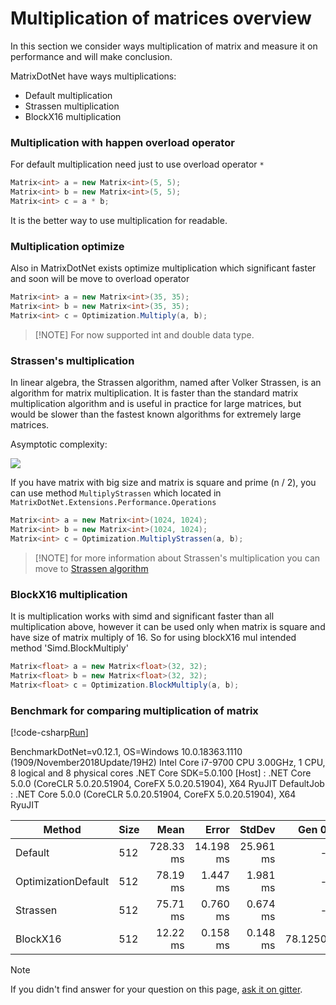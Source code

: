 # Multiplication of matrices overview

In this section we consider ways multiplication of matrix and measure it on performance and will make conclusion.

MatrixDotNet have ways multiplications:
* Default multiplication
* Strassen multiplication
* BlockX16 multiplication 

### Multiplication with happen overload operator
For default multiplication need just to use overload operator `*`
```c#
Matrix<int> a = new Matrix<int>(5, 5);
Matrix<int> b = new Matrix<int>(5, 5);
Matrix<int> c = a * b;
```
It is the better way to use multiplication for readable.

### Multiplication optimize
Also in MatrixDotNet exists optimize multiplication which significant faster and soon will be move to overload operator

```c#
Matrix<int> a = new Matrix<int>(35, 35);
Matrix<int> b = new Matrix<int>(35, 35);
Matrix<int> c = Optimization.Multiply(a, b);
```

> [!NOTE] For now supported int and double data type. 

### Strassen's multiplication
In linear algebra, the Strassen algorithm, named after Volker Strassen, 
is an algorithm for matrix multiplication.
It is faster than the standard matrix multiplication algorithm and is useful in practice for large matrices,
but would be slower than the fastest known algorithms for extremely large matrices.

Asymptotic complexity:

![](https://wikimedia.org/api/rest_v1/media/math/render/svg/511e64be8e75258905f4b3c61d73de72080e643c)

If you have matrix with big size and matrix is square and prime (n / 2), you can use method `MultiplyStrassen`
which located in `MatrixDotNet.Extensions.Performance.Operations`

```c#
Matrix<int> a = new Matrix<int>(1024, 1024);
Matrix<int> b = new Matrix<int>(1024, 1024);
Matrix<int> c = Optimization.MultiplyStrassen(a, b);
```

> [!NOTE] for more information about Strassen's multiplication you can move to [Strassen algorithm](https://en.wikipedia.org/wiki/Strassen_algorithm)

### BlockX16 multiplication
It is multiplication works with simd and significant faster than all multiplication above, however it can be used only when matrix is square and have 
size of matrix multiply of 16. So for using blockX16 mul intended method 'Simd.BlockMultiply'

```c#
Matrix<float> a = new Matrix<float>(32, 32);
Matrix<float> b = new Matrix<float>(32, 32);
Matrix<float> c = Optimization.BlockMultiply(a, b);
```

### Benchmark for comparing multiplication of matrix

[!code-csharp[Run](../../../../tests/MatrixDotNet.PerformanceTesting/Matrix/MathOperations/MultTest.cs)]

BenchmarkDotNet=v0.12.1, OS=Windows 10.0.18363.1110 (1909/November2018Update/19H2)
Intel Core i7-9700 CPU 3.00GHz, 1 CPU, 8 logical and 8 physical cores
.NET Core SDK=5.0.100
[Host]     : .NET Core 5.0.0 (CoreCLR 5.0.20.51904, CoreFX 5.0.20.51904), X64 RyuJIT
DefaultJob : .NET Core 5.0.0 (CoreCLR 5.0.20.51904, CoreFX 5.0.20.51904), X64 RyuJIT

|              Method | Size |      Mean |     Error |    StdDev |   Gen 0 |   Gen 1 |   Gen 2 | Allocated |
|-------------------- |----- |----------:|----------:|----------:|--------:|--------:|--------:|----------:|
|             Default |  512 | 728.33 ms | 14.198 ms | 25.961 ms |       - |       - |       - |      2 MB |
| OptimizationDefault |  512 |  78.19 ms |  1.447 ms |  1.981 ms |       - |       - |       - |      2 MB |
|            Strassen |  512 |  75.71 ms |  0.760 ms |  0.674 ms |       - |       - |       - |      2 MB |
|            BlockX16 |  512 |  12.22 ms |  0.158 ms |  0.148 ms | 78.1250 | 78.1250 | 78.1250 |      1 MB |

> [!NOTE]
> If you didn't find answer for your question on this page, [ask it on gitter](https://gitter.im/MatrixDotNet/community?utm_source=badge&utm_medium=badge&utm_campaign=pr-badge).
 

